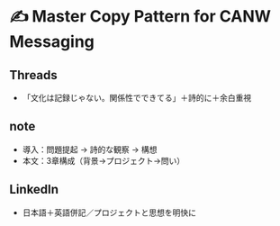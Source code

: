 # ✍️ Master Copy Pattern for CANW Messaging

## Threads
- 「文化は記録じゃない。関係性でできてる」＋詩的に＋余白重視

## note
- 導入：問題提起 → 詩的な観察 → 構想
- 本文：3章構成（背景→プロジェクト→問い）

## LinkedIn
- 日本語＋英語併記／プロジェクトと思想を明快に
